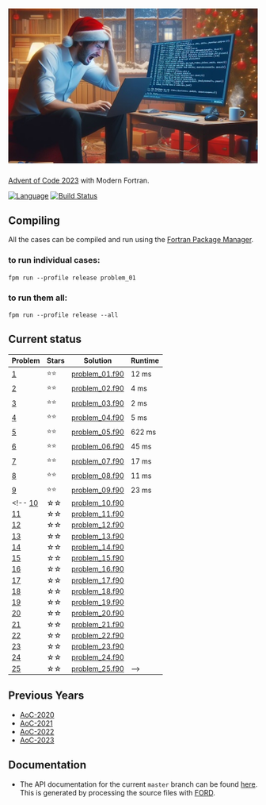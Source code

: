 ![aoc2023](media/aoc2023.jpg)
============

[Advent of Code 2023](https://adventofcode.com/2023) with Modern Fortran.

[![Language](https://img.shields.io/badge/-Fortran-734f96?logo=fortran&logoColor=white)](https://github.com/topics/fortran)
[![Build Status](https://github.com/jacobwilliams/AoC-2023/actions/workflows/CI.yml/badge.svg)](https://github.com/jacobwilliams/AoC-2023/actions)

## Compiling

All the cases can be compiled and run using the [Fortran Package Manager](https://fpm.fortran-lang.org).

### to run individual cases:

```
fpm run --profile release problem_01
```

### to run them all:

```
fpm run --profile release --all
```

## Current status

Problem  | Stars  | Solution | Runtime
--       | --     | --       | --
[1](https://adventofcode.com/2023/day/1)  | ⭐⭐ | [problem_01.f90](https://github.com/jacobwilliams/AoC-2023/blob/master/app/problem_01.f90) |  12 ms
[2](https://adventofcode.com/2023/day/2)  | ⭐⭐ | [problem_02.f90](https://github.com/jacobwilliams/AoC-2023/blob/master/app/problem_02.f90) |   4 ms
[3](https://adventofcode.com/2023/day/3)  | ⭐⭐ | [problem_03.f90](https://github.com/jacobwilliams/AoC-2023/blob/master/app/problem_03.f90) |   2 ms
[4](https://adventofcode.com/2023/day/4)  | ⭐⭐ | [problem_04.f90](https://github.com/jacobwilliams/AoC-2023/blob/master/app/problem_04.f90) |   5 ms
[5](https://adventofcode.com/2023/day/5)  | ⭐⭐ | [problem_05.f90](https://github.com/jacobwilliams/AoC-2023/blob/master/app/problem_05.f90) | 622 ms
[6](https://adventofcode.com/2023/day/6)  | ⭐⭐ | [problem_06.f90](https://github.com/jacobwilliams/AoC-2023/blob/master/app/problem_06.f90) |  45 ms
[7](https://adventofcode.com/2023/day/7)  | ⭐⭐ | [problem_07.f90](https://github.com/jacobwilliams/AoC-2023/blob/master/app/problem_07.f90) |  17 ms
[8](https://adventofcode.com/2023/day/8)  | ⭐⭐ | [problem_08.f90](https://github.com/jacobwilliams/AoC-2023/blob/master/app/problem_08.f90) |  11 ms
[9](https://adventofcode.com/2023/day/9)  | ⭐⭐ | [problem_09.f90](https://github.com/jacobwilliams/AoC-2023/blob/master/app/problem_09.f90) |  23 ms
<!-- [10](https://adventofcode.com/2023/day/10)| ☆☆  | [problem_10.f90](https://github.com/jacobwilliams/AoC-2023/blob/master/app/problem_10.f90) |
[11](https://adventofcode.com/2023/day/11)| ☆☆  | [problem_11.f90](https://github.com/jacobwilliams/AoC-2023/blob/master/app/problem_11.f90) |
[12](https://adventofcode.com/2023/day/12)| ☆☆  | [problem_12.f90](https://github.com/jacobwilliams/AoC-2023/blob/master/app/problem_12.f90) |
[13](https://adventofcode.com/2023/day/13)| ☆☆  | [problem_13.f90](https://github.com/jacobwilliams/AoC-2023/blob/master/app/problem_13.f90) |
[14](https://adventofcode.com/2023/day/14)| ☆☆  | [problem_14.f90](https://github.com/jacobwilliams/AoC-2023/blob/master/app/problem_14.f90) |
[15](https://adventofcode.com/2023/day/15)| ☆☆  | [problem_15.f90](https://github.com/jacobwilliams/AoC-2023/blob/master/app/problem_15.f90) |
[16](https://adventofcode.com/2023/day/16)| ☆☆  | [problem_16.f90](https://github.com/jacobwilliams/AoC-2023/blob/master/app/problem_16.f90) |
[17](https://adventofcode.com/2023/day/17)| ☆☆  | [problem_17.f90](https://github.com/jacobwilliams/AoC-2023/blob/master/app/problem_17.f90) |
[18](https://adventofcode.com/2023/day/18)| ☆☆  | [problem_18.f90](https://github.com/jacobwilliams/AoC-2023/blob/master/app/problem_18.f90) |
[19](https://adventofcode.com/2023/day/19)| ☆☆  | [problem_19.f90](https://github.com/jacobwilliams/AoC-2023/blob/master/app/problem_19.f90) |
[20](https://adventofcode.com/2023/day/20)| ☆☆  | [problem_20.f90](https://github.com/jacobwilliams/AoC-2023/blob/master/app/problem_20.f90) |
[21](https://adventofcode.com/2023/day/21)| ☆☆  | [problem_21.f90](https://github.com/jacobwilliams/AoC-2023/blob/master/app/problem_21.f90) |
[22](https://adventofcode.com/2023/day/22)| ☆☆  | [problem_22.f90](https://github.com/jacobwilliams/AoC-2023/blob/master/app/problem_22.f90) |
[23](https://adventofcode.com/2023/day/23)| ☆☆  | [problem_23.f90](https://github.com/jacobwilliams/AoC-2023/blob/master/app/problem_23.f90) |
[24](https://adventofcode.com/2023/day/24)| ☆☆  | [problem_24.f90](https://github.com/jacobwilliams/AoC-2023/blob/master/app/problem_24.f90) |
[25](https://adventofcode.com/2023/day/25)| ☆☆  | [problem_25.f90](https://github.com/jacobwilliams/AoC-2023/blob/master/app/problem_25.f90) | -->


## Previous Years

 * [AoC-2020](https://github.com/jacobwilliams/AoC-2020)
 * [AoC-2021](https://github.com/jacobwilliams/AoC-2021)
 * [AoC-2022](https://github.com/jacobwilliams/AoC-2022)
 * [AoC-2023](https://github.com/jacobwilliams/AoC-2023)

 ## Documentation

 * The API documentation for the current ```master``` branch can be found [here](https://jacobwilliams.github.io/AoC-2023/).  This is generated by processing the source files with [FORD](https://github.com/Fortran-FOSS-Programmers/ford).
